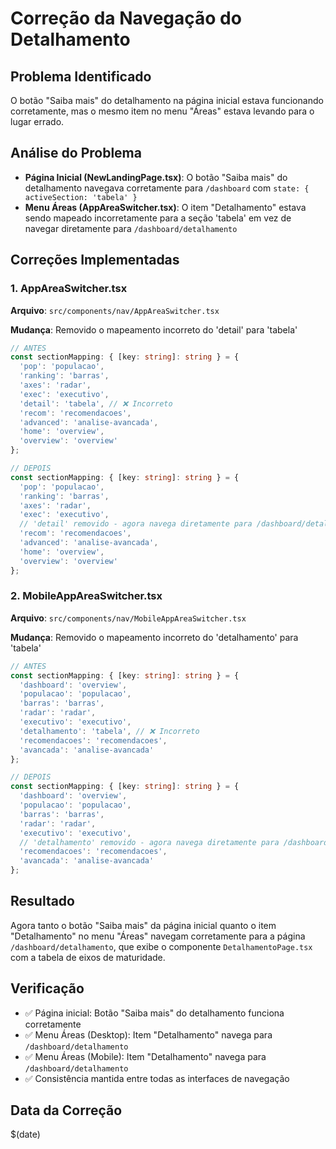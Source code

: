 # Correção da Navegação do Detalhamento

## Problema Identificado
O botão "Saiba mais" do detalhamento na página inicial estava funcionando corretamente, mas o mesmo item no menu "Áreas" estava levando para o lugar errado.

## Análise do Problema
- **Página Inicial (NewLandingPage.tsx)**: O botão "Saiba mais" do detalhamento navegava corretamente para `/dashboard` com `state: { activeSection: 'tabela' }`
- **Menu Áreas (AppAreaSwitcher.tsx)**: O item "Detalhamento" estava sendo mapeado incorretamente para a seção 'tabela' em vez de navegar diretamente para `/dashboard/detalhamento`

## Correções Implementadas

### 1. AppAreaSwitcher.tsx
**Arquivo**: `src/components/nav/AppAreaSwitcher.tsx`

**Mudança**: Removido o mapeamento incorreto do 'detail' para 'tabela'

```typescript
// ANTES
const sectionMapping: { [key: string]: string } = {
  'pop': 'populacao',
  'ranking': 'barras',
  'axes': 'radar',
  'exec': 'executivo',
  'detail': 'tabela', // ❌ Incorreto
  'recom': 'recomendacoes',
  'advanced': 'analise-avancada',
  'home': 'overview',
  'overview': 'overview'
};

// DEPOIS
const sectionMapping: { [key: string]: string } = {
  'pop': 'populacao',
  'ranking': 'barras',
  'axes': 'radar',
  'exec': 'executivo',
  // 'detail' removido - agora navega diretamente para /dashboard/detalhamento
  'recom': 'recomendacoes',
  'advanced': 'analise-avancada',
  'home': 'overview',
  'overview': 'overview'
};
```

### 2. MobileAppAreaSwitcher.tsx
**Arquivo**: `src/components/nav/MobileAppAreaSwitcher.tsx`

**Mudança**: Removido o mapeamento incorreto do 'detalhamento' para 'tabela'

```typescript
// ANTES
const sectionMapping: { [key: string]: string } = {
  'dashboard': 'overview',
  'populacao': 'populacao',
  'barras': 'barras',
  'radar': 'radar',
  'executivo': 'executivo',
  'detalhamento': 'tabela', // ❌ Incorreto
  'recomendacoes': 'recomendacoes',
  'avancada': 'analise-avancada'
};

// DEPOIS
const sectionMapping: { [key: string]: string } = {
  'dashboard': 'overview',
  'populacao': 'populacao',
  'barras': 'barras',
  'radar': 'radar',
  'executivo': 'executivo',
  // 'detalhamento' removido - agora navega diretamente para /dashboard/detalhamento
  'recomendacoes': 'recomendacoes',
  'avancada': 'analise-avancada'
};
```

## Resultado
Agora tanto o botão "Saiba mais" da página inicial quanto o item "Detalhamento" no menu "Áreas" navegam corretamente para a página `/dashboard/detalhamento`, que exibe o componente `DetalhamentoPage.tsx` com a tabela de eixos de maturidade.

## Verificação
- ✅ Página inicial: Botão "Saiba mais" do detalhamento funciona corretamente
- ✅ Menu Áreas (Desktop): Item "Detalhamento" navega para `/dashboard/detalhamento`
- ✅ Menu Áreas (Mobile): Item "Detalhamento" navega para `/dashboard/detalhamento`
- ✅ Consistência mantida entre todas as interfaces de navegação

## Data da Correção
$(date) 